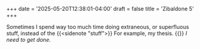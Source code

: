 +++
date = '2025-05-20T12:38:01-04:00'
draft = false
title = 'Zibaldone 5'
+++

Sometimes I spend way too much time doing extraneous, or superfluous
stuff, instead of the {{<sidenote "stuff">}}
For example, my thesis.
{{</sidenote>}} _I need to get done_.
